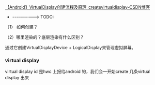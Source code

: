 [【Android】VirtualDisplay创建流程及原理_createvirtualdisplay-CSDN博客](https://linduo.blog.csdn.net/article/details/133841331?spm=1001.2101.3001.6650.6&utm_medium=distribute.pc_relevant.none-task-blog-2~default~BlogCommendFromBaidu~Rate-6-133841331-blog-119785457.235^v43^pc_blog_bottom_relevance_base7&depth_1-utm_source=distribute.pc_relevant.none-task-blog-2~default~BlogCommendFromBaidu~Rate-6-133841331-blog-119785457.235^v43^pc_blog_bottom_relevance_base7&utm_relevant_index=12)

-   -----------> TODO:

（1） 如何创建？

（2）哪里渲染的？底层渲染有什么区别？

通过它创建VirtualDisplayDevice + LogicalDisplay来管理虚拟屏幕。

### virtual display

virtual display id 是hwc 上报给android 的，我们会一开始create 几条virtual display 出来